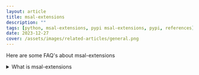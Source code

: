 ```yaml
---
layout: article
title: msal-extensions
description: ""
tags: [python, msal-extensions, pypi msal-extensions, pypi, references]
date: 2023-12-27
cover: /assets/images/related-articles/general.png
---
```




Here are some FAQ's about msal-extensions
<details>
<summary>What is msal-extensions</summary>

</details>
